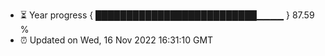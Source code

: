 - ⏳ Year progress { ██████████████████████████▁▁▁▁ } 87.59 %
- ⏰ Updated on Wed, 16 Nov 2022 16:31:10 GMT

